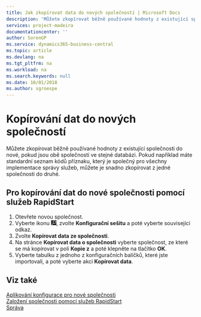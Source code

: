 ```yaml
---
title: Jak zkopírovat data do nových společností | Microsoft Docs
description: 'Můžete zkopírovat běžně používané hodnoty z existující společnosti do nové, pokud jsou obě společnosti ve stejné databázi. Pokud například máte standardní seznam kódů příznaku, který je společný pro všechny implementace správy služeb, můžete je snadno zkopírovat z jedné společnosti do druhé.'
services: project-madeira
documentationcenter: ''
author: SorenGP
ms.service: dynamics365-business-central
ms.topic: article
ms.devlang: na
ms.tgt_pltfrm: na
ms.workload: na
ms.search.keywords: null
ms.date: 10/01/2018
ms.author: sgroespe
---
```

# <a name="copy-data-to-new-companies"></a>Kopírování dat do nových společností
Můžete zkopírovat běžně používané hodnoty z existující společnosti do nové, pokud jsou obě společnosti ve stejné databázi. Pokud například máte standardní seznam kódů příznaku, který je společný pro všechny implementace správy služeb, můžete je snadno zkopírovat z jedné společnosti do druhé.  

## <a name="to-copy-data-to-a-new-company-using-rapidstart-services"></a>Pro kopírování dat do nové společnosti pomocí služeb RapidStart  
1. Otevřete novou společnost.  
2. Vyberte ikonu ![Žárovka, která otevře funkci Řekněte mi](media/ui-search/search_small.png "Řekněte mi, co chcete dělat"), zvolte **Konfigurační sešitu** a poté vyberte související odkaz.  
3. Zvolte **Kopírovat data ze společnosti**.  
4. Na stránce **Kopírovat data o společnosti** vyberte společnost, ze které se má kopírovat v poli **Kopie z** a poté klepněte na tlačítko **OK**.  
5. Vyberte tabulku z jednoho z konfiguračních balíčků, které jste importovali, a poté vyberte akci **Kopírovat data**.

## <a name="see-also"></a>Viz také
[Aplikování konfigurace pro nové společnosti](admin-apply-configuration-to-new-companies.md)  
[Založení společnosti pomocí služeb RapidStart](admin-set-up-a-company-with-rapidstart.md)  
[Správa](admin-setup-and-administration.md)
